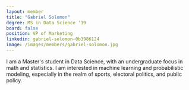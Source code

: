 ```yaml
---
layout: member
title: "Gabriel Solomon"
degree: MS in Data Science '19
board: false
position: VP of Marketing
linkedin: gabriel-solomon-0b3986124
image: /images/members/gabriel-solomon.jpg
---
```

I am a Master's student in Data Science, with an undergraduate focus in math and statistics.  I am interested in machine learning and probabilistic modeling, especially in the realm of sports, electoral politics, and public policy.
